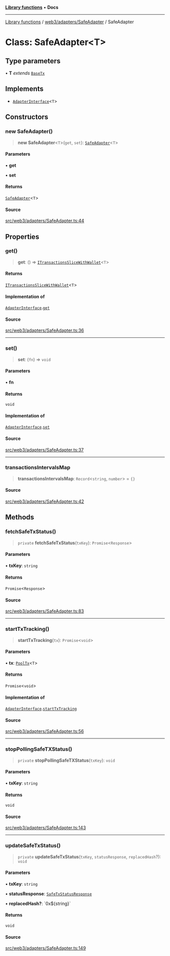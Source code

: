[**Library functions**](../../../../README.md) • **Docs**

***

[Library functions](../../../../modules.md) / [web3/adapters/SafeAdapter](../README.md) / SafeAdapter

# Class: SafeAdapter\<T\>

## Type parameters

• **T** *extends* [`BaseTx`](../../types/type-aliases/BaseTx.md)

## Implements

- [`AdapterInterface`](../../types/interfaces/AdapterInterface.md)\<`T`\>

## Constructors

### new SafeAdapter()

> **new SafeAdapter**\<`T`\>(`get`, `set`): [`SafeAdapter`](SafeAdapter.md)\<`T`\>

#### Parameters

• **get**

• **set**

#### Returns

[`SafeAdapter`](SafeAdapter.md)\<`T`\>

#### Source

[src/web3/adapters/SafeAdapter.ts:44](https://github.com/bgd-labs/fe-shared/blob/bcb81f075c57b42adfeb5f3e6c387d13f532f431/src/web3/adapters/SafeAdapter.ts#L44)

## Properties

### get()

> **get**: () => [`ITransactionsSliceWithWallet`](../../../store/transactionsSlice/type-aliases/ITransactionsSliceWithWallet.md)\<`T`\>

#### Returns

[`ITransactionsSliceWithWallet`](../../../store/transactionsSlice/type-aliases/ITransactionsSliceWithWallet.md)\<`T`\>

#### Implementation of

[`AdapterInterface`](../../types/interfaces/AdapterInterface.md).[`get`](../../types/interfaces/AdapterInterface.md#get)

#### Source

[src/web3/adapters/SafeAdapter.ts:36](https://github.com/bgd-labs/fe-shared/blob/bcb81f075c57b42adfeb5f3e6c387d13f532f431/src/web3/adapters/SafeAdapter.ts#L36)

***

### set()

> **set**: (`fn`) => `void`

#### Parameters

• **fn**

#### Returns

`void`

#### Implementation of

[`AdapterInterface`](../../types/interfaces/AdapterInterface.md).[`set`](../../types/interfaces/AdapterInterface.md#set)

#### Source

[src/web3/adapters/SafeAdapter.ts:37](https://github.com/bgd-labs/fe-shared/blob/bcb81f075c57b42adfeb5f3e6c387d13f532f431/src/web3/adapters/SafeAdapter.ts#L37)

***

### transactionsIntervalsMap

> **transactionsIntervalsMap**: `Record`\<`string`, `number`\> = `{}`

#### Source

[src/web3/adapters/SafeAdapter.ts:42](https://github.com/bgd-labs/fe-shared/blob/bcb81f075c57b42adfeb5f3e6c387d13f532f431/src/web3/adapters/SafeAdapter.ts#L42)

## Methods

### fetchSafeTxStatus()

> `private` **fetchSafeTxStatus**(`txKey`): `Promise`\<`Response`\>

#### Parameters

• **txKey**: `string`

#### Returns

`Promise`\<`Response`\>

#### Source

[src/web3/adapters/SafeAdapter.ts:83](https://github.com/bgd-labs/fe-shared/blob/bcb81f075c57b42adfeb5f3e6c387d13f532f431/src/web3/adapters/SafeAdapter.ts#L83)

***

### startTxTracking()

> **startTxTracking**(`tx`): `Promise`\<`void`\>

#### Parameters

• **tx**: [`PoolTx`](../../../store/transactionsSlice/type-aliases/PoolTx.md)\<`T`\>

#### Returns

`Promise`\<`void`\>

#### Implementation of

[`AdapterInterface`](../../types/interfaces/AdapterInterface.md).[`startTxTracking`](../../types/interfaces/AdapterInterface.md#starttxtracking)

#### Source

[src/web3/adapters/SafeAdapter.ts:56](https://github.com/bgd-labs/fe-shared/blob/bcb81f075c57b42adfeb5f3e6c387d13f532f431/src/web3/adapters/SafeAdapter.ts#L56)

***

### stopPollingSafeTXStatus()

> `private` **stopPollingSafeTXStatus**(`txKey`): `void`

#### Parameters

• **txKey**: `string`

#### Returns

`void`

#### Source

[src/web3/adapters/SafeAdapter.ts:143](https://github.com/bgd-labs/fe-shared/blob/bcb81f075c57b42adfeb5f3e6c387d13f532f431/src/web3/adapters/SafeAdapter.ts#L143)

***

### updateSafeTxStatus()

> `private` **updateSafeTxStatus**(`txKey`, `statusResponse`, `replacedHash`?): `void`

#### Parameters

• **txKey**: `string`

• **statusResponse**: [`SafeTxStatusResponse`](../type-aliases/SafeTxStatusResponse.md)

• **replacedHash?**: \`0x$\{string\}\`

#### Returns

`void`

#### Source

[src/web3/adapters/SafeAdapter.ts:149](https://github.com/bgd-labs/fe-shared/blob/bcb81f075c57b42adfeb5f3e6c387d13f532f431/src/web3/adapters/SafeAdapter.ts#L149)
